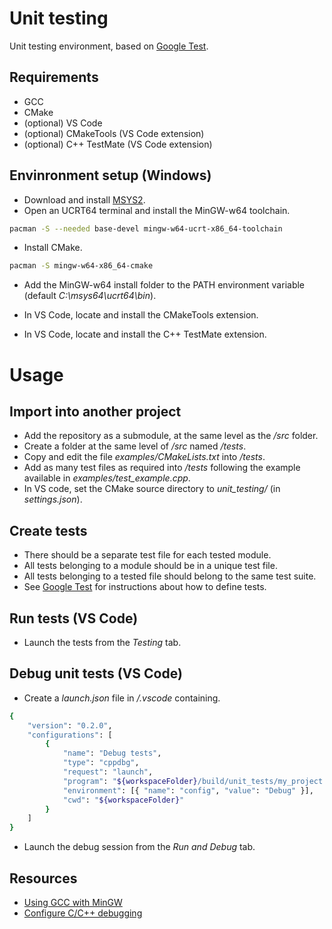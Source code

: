 # Unit testing
Unit testing environment, based on [Google Test](https://google.github.io/googletest/).

## Requirements
* GCC
* CMake
* (optional) VS Code
* (optional) CMakeTools (VS Code extension)
* (optional) C++ TestMate (VS Code extension)

## Envinronment setup (Windows)
* Download and install [MSYS2](https://www.msys2.org/).
* Open an UCRT64 terminal and install the MinGW-w64 toolchain.
```bash
pacman -S --needed base-devel mingw-w64-ucrt-x86_64-toolchain
```
* Install CMake.
```bash
pacman -S mingw-w64-x86_64-cmake
```
* Add the MinGW-w64 install folder to the PATH environment variable (default *C:\msys64\ucrt64\bin*).

* In VS Code, locate and install the CMakeTools extension.
* In VS Code, locate and install the C++ TestMate extension.

# Usage
## Import into another project
* Add the repository as a submodule, at the same level as the */src* folder.
* Create a folder at the same level of */src* named */tests*.
* Copy and edit the file *examples/CMakeLists.txt* into */tests*.
* Add as many test files as required into */tests* following the example available in *examples/test_example.cpp*.
* In VS code, set the CMake source directory to *unit_testing/* (in *settings.json*).

## Create tests
* There should be a separate test file for each tested module.
* All tests belonging to a module should be in a unique test file.
* All tests belonging to a tested file should belong to the same test suite.
* See  [Google Test](https://google.github.io/googletest/) for instructions about how to define tests.

## Run tests (VS Code)
* Launch the tests from the *Testing* tab.

## Debug unit tests (VS Code)
* Create a *launch.json* file in */.vscode* containing.
```bash
{
    "version": "0.2.0",
    "configurations": [
        {
            "name": "Debug tests",
            "type": "cppdbg",
            "request": "launch",
            "program": "${workspaceFolder}/build/unit_tests/my_project.exe",
            "environment": [{ "name": "config", "value": "Debug" }],
            "cwd": "${workspaceFolder}"
        }
    ]
}
```
* Launch the debug session from the *Run and Debug* tab.

## Resources

* [Using GCC with MinGW](https://code.visualstudio.com/docs/cpp/config-mingw)
* [Configure C/C++ debugging](https://code.visualstudio.com/docs/cpp/launch-json-reference)
